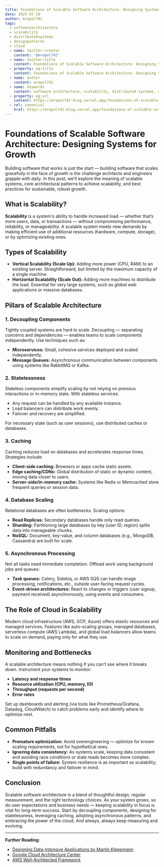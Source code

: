 ```yaml
---
title: Foundations of Scalable Software Architecture- Designing Systems for Growth
date: 2025-07-10
author: mrepol742
tags:
  - softwarearchitecture
  - scalability
  - distributedsystems
  - designpatterns
  - cloud
  - name: twitter:creator
    content: '@mrepol742'
  - name: twitter:title
    content: Foundations of Scalable Software Architecture- Designing Systems for Growth
  - property: og:title
    content: Foundations of Scalable Software Architecture- Designing Systems for Growth
  - name: author
    content: mrepol742
  - name: keywords
    content: software architecture, scalability, distributed systems, design patterns, cloud
  - property: og:url
    content: https://mrepol742-blog.vercel.app/foundations-of-scalable-software-architecture-designing-systems-for-growth/
  - rel: canonical
    href: https://mrepol742-blog.vercel.app/foundations-of-scalable-software-architecture-designing-systems-for-growth/
---
```


# Foundations of Scalable Software Architecture: Designing Systems for Growth

Building software that works is just the start — building software that scales gracefully in the face of growth is the challenge architects and engineers grapple with daily. In this post, we'll explore the meaning of scalable systems, core architectural patterns to achieve scalability, and best practices for sustainable, robust growth.

## What is Scalability?

**Scalability** is a system's ability to handle increased load — whether that’s more users, data, or transactions — without compromising performance, reliability, or manageability. A scalable system meets new demands by making efficient use of additional resources (hardware, compute, storage), or by optimizing existing ones.

## Types of Scalability

- **Vertical Scalability (Scale Up):** Adding more power (CPU, RAM) to an existing server. Straightforward, but limited by the maximum capacity of a single machine.
- **Horizontal Scalability (Scale Out):** Adding more machines to distribute the load. Essential for very large systems, such as global web applications or massive databases.

## Pillars of Scalable Architecture

### 1. Decoupling Components

Tightly coupled systems are hard to scale. Decoupling — separating concerns and dependencies — enables teams to scale components independently. Use techniques such as:

- **Microservices:** Small, cohesive services deployed and scaled independently.
- **Message Queues:** Asynchronous communication between components using systems like RabbitMQ or Kafka.


### 2. Statelessness

Stateless components simplify scaling by not relying on previous interactions or in-memory state. With stateless services:

- Any request can be handled by any available instance.
- Load balancers can distribute work evenly.
- Failover and recovery are simplified.

For necessary state (such as user sessions), use distributed caches or databases.


### 3. Caching

Caching reduces load on databases and accelerates response times. Strategies include:

- **Client-side caching:** Browsers or apps cache static assets.
- **Edge caching/CDNs:** Global distribution of static or dynamic content, moving data closer to users.
- **Server-side/in-memory cache:** Systems like Redis or Memcached store frequent queries or session data.


### 4. Database Scaling

Relational databases are often bottlenecks. Scaling options:

- **Read Replicas:** Secondary databases handle only read queries.
- **Sharding:** Partitioning large databases by key (user ID, region) splits data into manageable chunks.
- **NoSQL:** Document, key-value, and column databases (e.g., MongoDB, Cassandra) are built for scale.


### 5. Asynchronous Processing

Not all tasks need immediate completion. Offload work using background jobs and queues:

- **Task queues:** Celery, Sidekiq, or AWS SQS can handle image processing, notifications, etc., outside user-facing request cycles.
- **Event-driven architectures:** React to changes or triggers (user signup, payment received) asynchronously, using events and consumers.


## The Role of Cloud in Scalability

Modern cloud infrastructure (AWS, GCP, Azure) offers elastic resources and managed services. Features like auto-scaling groups, managed databases, serverless compute (AWS Lambda), and global load balancers allow teams to scale on demand, paying only for what they use.


## Monitoring and Bottlenecks

A scalable architecture means nothing if you can't see where it breaks down. Instrument your systems to monitor:

- **Latency and response times**
- **Resource utilization (CPU, memory, IO)**
- **Throughput (requests per second)**
- **Error rates**

Set up dashboards and alerting (via tools like Prometheus/Grafana, Datadog, CloudWatch) to catch problems early and identify where to optimize next.


## Common Pitfalls

- **Premature optimization:** Avoid overengineering — optimize for known scaling requirements, not for hypothetical ones.
- **Ignoring data consistency:** As systems scale, keeping data consistent and avoiding race conditions or stale reads becomes more complex.
- **Single points of failure:** System resilience is as important as scalability; build with redundancy and failover in mind.


## Conclusion

Scalable software architecture is a blend of thoughtful design, regular measurement, and the right technology choices. As your system grows, so do user expectations and business needs — keeping scalability in focus is vital for long-term success. Start by decoupling components, designing for statelessness, leveraging caching, adopting asynchronous patterns, and embracing the power of the cloud. And always, always keep measuring and evolving.

---

**Further Reading**:
- [Designing Data-Intensive Applications by Martin Kleppmann](https://dataintensive.net/)
- [Google Cloud Architecture Center](https://cloud.google.com/architecture/)
- [AWS Well-Architected Framework](https://aws.amazon.com/architecture/well-architected/)
